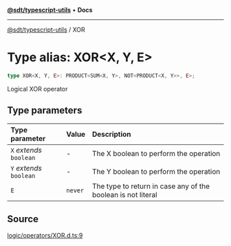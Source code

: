 [**@sdt/typescript-utils**](../README.md) • **Docs**

***

[@sdt/typescript-utils](../globals.md) / XOR

# Type alias: XOR\<X, Y, E\>

```ts
type XOR<X, Y, E>: PRODUCT<SUM<X, Y>, NOT<PRODUCT<X, Y>>, E>;
```

Logical XOR operator

## Type parameters

| Type parameter | Value | Description |
| :------ | :------ | :------ |
| `X` *extends* `boolean` | - | The X boolean to perform the operation |
| `Y` *extends* `boolean` | - | The Y boolean to perform the operation |
| `E` | `never` | The type to return in case any of the boolean is not literal |

## Source

[logic/operators/XOR.d.ts:9](https://github.com/sylvaindethier/typescript-utils/blob/c2db051f7ef7ff24cba2e92cfd5e891000492922/types/logic/operators/XOR.d.ts#L9)

